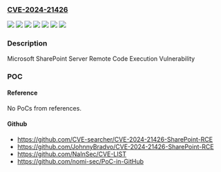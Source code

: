 ### [CVE-2024-21426](https://cve.mitre.org/cgi-bin/cvename.cgi?name=CVE-2024-21426)
![](https://img.shields.io/static/v1?label=Product&message=Microsoft%20SharePoint%20Enterprise%20Server%202016&color=blue)
![](https://img.shields.io/static/v1?label=Product&message=Microsoft%20SharePoint%20Server%202019&color=blue)
![](https://img.shields.io/static/v1?label=Product&message=Microsoft%20SharePoint%20Server%20Subscription%20Edition&color=blue)
![](https://img.shields.io/static/v1?label=Version&message=16.0.0%3C%2016.0.10408.20000%20&color=brighgreen)
![](https://img.shields.io/static/v1?label=Version&message=16.0.0%3C%2016.0.17328.20136%20&color=brighgreen)
![](https://img.shields.io/static/v1?label=Version&message=16.0.0%3C%2016.0.5439.1000%20&color=brighgreen)
![](https://img.shields.io/static/v1?label=Vulnerability&message=CWE-416%3A%20Use%20After%20Free&color=brighgreen)

### Description

Microsoft SharePoint Server Remote Code Execution Vulnerability

### POC

#### Reference
No PoCs from references.

#### Github
- https://github.com/CVE-searcher/CVE-2024-21426-SharePoint-RCE
- https://github.com/JohnnyBradvo/CVE-2024-21426-SharePoint-RCE
- https://github.com/NaInSec/CVE-LIST
- https://github.com/nomi-sec/PoC-in-GitHub


